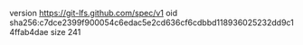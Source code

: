 version https://git-lfs.github.com/spec/v1
oid sha256:c7dce2399f900054c6edac5e2cd636cf6cdbbd118936025232dd9c14ffab4dae
size 241
